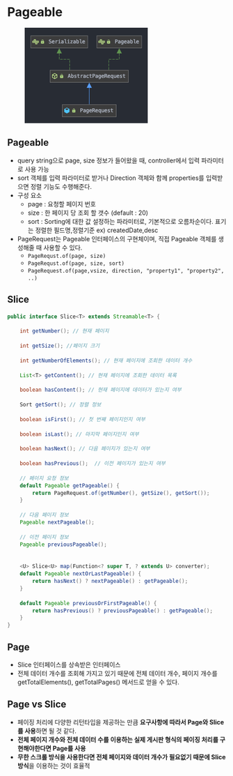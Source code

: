 # Pageable

<figure><img src="../../.gitbook/assets/Untitled (7).png" alt=""><figcaption></figcaption></figure>

## Pageable

* query string으로 page, size 정보가 들어왔을 때, controller에서 입력 파라미터로 사용 가능
* sort 객체를 입력 파라미터로 받거나 Direction 객체와 함께 properties를 입력받으면 정렬 기능도 수행해준다.
* 구성 요소
  * page : 요청할 페이지 번호
  * size : 한 페이지 당 조회 할 갯수 (default : 20)
  * sort : Sorting에 대한 값 설정하는 파라미터로, 기본적으로 오름차순이다. 표기는 정렬한 필드명,정렬기준 ex) createdDate,desc
* PageRequest는 Pageable 인터페이스의 구현체이며, 직접 Pageable 객체를 생성해줄 때 사용할 수 있다.
  * `PageRequst.of(page, size)`
  * `PageRequst.of(page, size, sort)`
  * `PageRequest.of(page,vsize, direction, "property1", "property2", ..)`

## Slice

```java
public interface Slice<T> extends Streamable<T> {

	int getNumber(); // 현재 페이지

	int getSize(); //페이지 크기

	int getNumberOfElements(); // 현재 페이지에 조회한 데이터 개수

	List<T> getContent(); // 현재 페이지에 조회한 데이터 목록 

	boolean hasContent(); // 현재 페이지에 데이터가 있는지 여부 

	Sort getSort(); // 정렬 정보

	boolean isFirst(); // 첫 번째 페이지인지 여부

	boolean isLast(); // 마지막 페이지인지 여부

	boolean hasNext(); // 다음 페이지가 있는지 여부

	boolean hasPrevious();  // 이전 페이지가 있는지 여부 

  	// 페이지 요청 정보
	default Pageable getPageable() {
		return PageRequest.of(getNumber(), getSize(), getSort());
	}

	// 다음 페이지 정보
	Pageable nextPageable();

	// 이전 페이지 정보
	Pageable previousPageable();

		
	<U> Slice<U> map(Function<? super T, ? extends U> converter);
	default Pageable nextOrLastPageable() {
		return hasNext() ? nextPageable() : getPageable();
	}
	
	default Pageable previousOrFirstPageable() {
		return hasPrevious() ? previousPageable() : getPageable();
	}
}
```

## Page

* Slice 인터페이스를 상속받은 인터페이스
* 전체 데이터 개수를 조회해 가지고 있기 때문에 전체 데이터 개수, 페이지 개수를 getTotalElements(), getTotalPages() 메서드로 얻을 수 있다.

## Page vs Slice

* 페이징 처리에 다양한 리턴타입을 제공하는 만큼 **요구사항에 따라서 Page와 Slice를 사용**하면 될 것 같다.
* **전체 페이지 개수와 전체 데이터 수를 이용하는 실제 게시판 형식의 페이징 처리를 구현해야한다면 Page를 사용**
* **무한 스크롤 방식을 사용한다면 전체 페이지와 데이터 개수가 필요없기 때문에 Slice 방식**을 이용하는 것이 효율적
